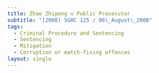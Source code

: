 ```yaml
---
title: Zhao Zhipeng v Public Prosecutor
subtitle: "[2008] SGHC 125 / 06\_August\_2008"
tags:
  - Criminal Procedure and Sentencing
  - Sentencing
  - Mitigation
  - Corruption or match-fixing offences
layout: single
---
```


